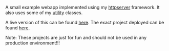 A small example webapp implemented using my [httpserver](https://github.com/Johan-S/httpserver) framework. It also uses some of my [utility](https://github.com/Johan-S/util) classes. 

A live version of this can be found [here](https://mighty-everglades-1636.herokuapp.com/). The exact project deployed can be found [here](https://github.com/Johan-S/herokuapp).

Note: These projects are just for fun and should not be used in any production environment!!!
